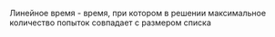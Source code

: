Линейное время - время, при котором в решении максимальное количество попыток совпадает с размером списка
